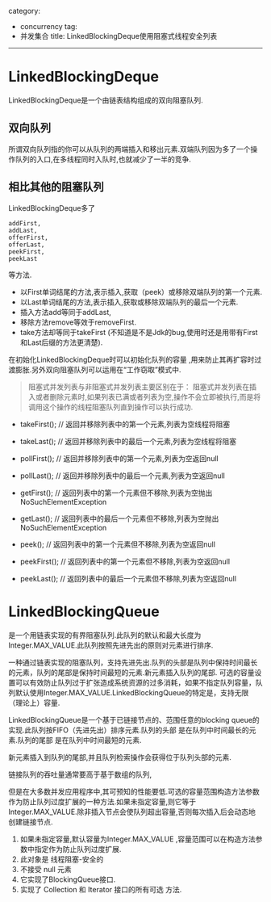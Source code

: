 category: 
- concurrency
tag:
- 并发集合
title: LinkedBlockingDeque使用阻塞式线程安全列表
---
# LinkedBlockingDeque

LinkedBlockingDeque是一个由链表结构组成的双向阻塞队列.

## 双向队列
所谓双向队列指的你可以从队列的两端插入和移出元素.双端队列因为多了一个操作队列的入口,在多线程同时入队时,也就减少了一半的竞争.

## 相比其他的阻塞队列
LinkedBlockingDeque多了
```
addFirst,
addLast,
offerFirst,
offerLast,
peekFirst,
peekLast
```
等方法.

* 以First单词结尾的方法,表示插入,获取（peek）或移除双端队列的第一个元素.
* 以Last单词结尾的方法,表示插入,获取或移除双端队列的最后一个元素.
* 插入方法add等同于addLast,
* 移除方法remove等效于removeFirst.
* take方法却等同于takeFirst (不知道是不是Jdk的bug,使用时还是用带有First和Last后缀的方法更清楚).

在初始化LinkedBlockingDeque时可以初始化队列的容量 ,用来防止其再扩容时过渡膨胀.另外双向阻塞队列可以运用在“工作窃取”模式中.

> 阻塞式并发列表与非阻塞式并发列表主要区别在于：
> 阻塞式并发列表在插入或者删除元素时,如果列表已满或者列表为空,操作不会立即被执行,而是将调用这个操作的线程阻塞队列直到操作可以执行成功.

* takeFirst();  // 返回并移除列表中的第一个元素,列表为空线程将阻塞
* takeLast();   // 返回并移除列表中的最后一个元素,列表为空线程将阻塞
* pollFirst();  // 返回并移除列表中的第一个元素,列表为空返回null
* pollLast();  // 返回并移除列表中的最后一个元素,列表为空返回null

* getFirst();   // 返回列表中的第一个元素但不移除,列表为空抛出NoSuchElementException
* getLast();    // 返回列表中的最后一个元素但不移除,列表为空抛出NoSuchElementException
* peek();       // 返回列表中的第一个元素但不移除,列表为空返回null
* peekFirst();  // 返回列表中的第一个元素但不移除,列表为空返回null
* peekLast();   // 返回列表中的最后一个元素但不移除,列表为空返回null


# LinkedBlockingQueue
是一个用链表实现的有界阻塞队列.此队列的默认和最大长度为Integer.MAX_VALUE.此队列按照先进先出的原则对元素进行排序.

一种通过链表实现的阻塞队列，支持先进先出.队列的头部是队列中保持时间最长的元素，队列的尾部是保持时间最短的元素.新元素插入队列的尾部.
可选的容量设置可以有效防止队列过于扩张造成系统资源的过多消耗，如果不指定队列容量，队列默认使用Integer.MAX_VALUE.LinkedBlockingQueue的特定是，支持无限（理论上）容量.

LinkedBlockingQueue是一个基于已链接节点的、范围任意的blocking queue的实现.此队列按FIFO（先进先出）排序元素.队列的头部 是在队列中时间最长的元素.队列的尾部 是在队列中时间最短的元素.

新元素插入到队列的尾部,并且队列检索操作会获得位于队列头部的元素.

链接队列的吞吐量通常要高于基于数组的队列,

但是在大多数并发应用程序中,其可预知的性能要低.可选的容量范围构造方法参数作为防止队列过度扩展的一种方法.如果未指定容量,则它等于Integer.MAX_VALUE.除非插入节点会使队列超出容量,否则每次插入后会动态地创建链接节点.

1. 如果未指定容量,默认容量为Integer.MAX_VALUE ,容量范围可以在构造方法参数中指定作为防止队列过度扩展.
2. 此对象是 线程阻塞-安全的
3. 不接受 null 元素
4. 它实现了BlockingQueue接口.
5. 实现了 Collection 和 Iterator 接口的所有可选 方法.


